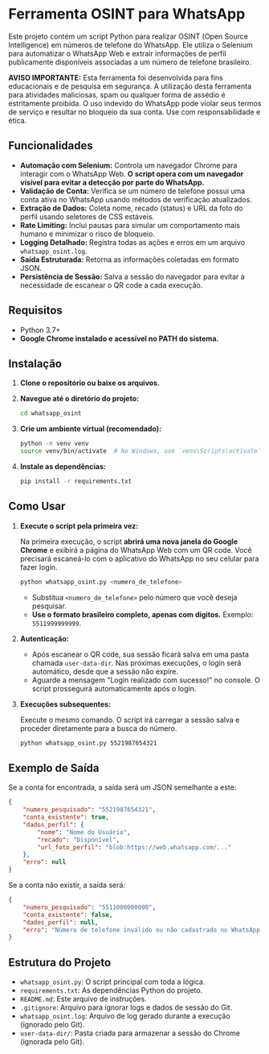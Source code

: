 # Ferramenta OSINT para WhatsApp

Este projeto contém um script Python para realizar OSINT (Open Source Intelligence) em números de telefone do WhatsApp. Ele utiliza o Selenium para automatizar o WhatsApp Web e extrair informações de perfil publicamente disponíveis associadas a um número de telefone brasileiro.

**AVISO IMPORTANTE:** Esta ferramenta foi desenvolvida para fins educacionais e de pesquisa em segurança. A utilização desta ferramenta para atividades maliciosas, spam ou qualquer forma de assédio é estritamente proibida. O uso indevido do WhatsApp pode violar seus termos de serviço e resultar no bloqueio da sua conta. Use com responsabilidade e ética.

## Funcionalidades

-   **Automação com Selenium:** Controla um navegador Chrome para interagir com o WhatsApp Web. **O script opera com um navegador visível para evitar a detecção por parte do WhatsApp.**
-   **Validação de Conta:** Verifica se um número de telefone possui uma conta ativa no WhatsApp usando métodos de verificação atualizados.
-   **Extração de Dados:** Coleta nome, recado (status) e URL da foto do perfil usando seletores de CSS estáveis.
-   **Rate Limiting:** Inclui pausas para simular um comportamento mais humano e minimizar o risco de bloqueio.
-   **Logging Detalhado:** Registra todas as ações e erros em um arquivo `whatsapp_osint.log`.
-   **Saída Estruturada:** Retorna as informações coletadas em formato JSON.
-   **Persistência de Sessão:** Salva a sessão do navegador para evitar a necessidade de escanear o QR code a cada execução.

## Requisitos

-   Python 3.7+
-   **Google Chrome instalado e acessível no PATH do sistema.**

## Instalação

1.  **Clone o repositório ou baixe os arquivos.**

2.  **Navegue até o diretório do projeto:**
    ```bash
    cd whatsapp_osint
    ```

3.  **Crie um ambiente virtual (recomendado):**
    ```bash
    python -m venv venv
    source venv/bin/activate  # No Windows, use `venv\Scripts\activate`
    ```

4.  **Instale as dependências:**
    ```bash
    pip install -r requirements.txt
    ```

## Como Usar

1.  **Execute o script pela primeira vez:**

    Na primeira execução, o script **abrirá uma nova janela do Google Chrome** e exibirá a página do WhatsApp Web com um QR code. Você precisará escaneá-lo com o aplicativo do WhatsApp no seu celular para fazer login.

    ```bash
    python whatsapp_osint.py <numero_de_telefone>
    ```

    -   Substitua `<numero_de_telefone>` pelo número que você deseja pesquisar.
    -   **Use o formato brasileiro completo, apenas com dígitos.** Exemplo: `5511999999999`.

2.  **Autenticação:**

    -   Após escanear o QR code, sua sessão ficará salva em uma pasta chamada `user-data-dir`. Nas próximas execuções, o login será automático, desde que a sessão não expire.
    -   Aguarde a mensagem "Login realizado com sucesso!" no console. O script prosseguirá automaticamente após o login.

3.  **Execuções subsequentes:**

    Execute o mesmo comando. O script irá carregar a sessão salva e proceder diretamente para a busca do número.

    ```bash
    python whatsapp_osint.py 5521987654321
    ```

## Exemplo de Saída

Se a conta for encontrada, a saída será um JSON semelhante a este:

```json
{
    "numero_pesquisado": "5521987654321",
    "conta_existente": true,
    "dados_perfil": {
        "nome": "Nome do Usuário",
        "recado": "Disponível",
        "url_foto_perfil": "blob:https://web.whatsapp.com/..."
    },
    "erro": null
}
```

Se a conta não existir, a saída será:

```json
{
    "numero_pesquisado": "5511000000000",
    "conta_existente": false,
    "dados_perfil": null,
    "erro": "Número de telefone inválido ou não cadastrado no WhatsApp."
}
```

## Estrutura do Projeto

-   `whatsapp_osint.py`: O script principal com toda a lógica.
-   `requirements.txt`: As dependências Python do projeto.
-   `README.md`: Este arquivo de instruções.
-   `.gitignore`: Arquivo para ignorar logs e dados de sessão do Git.
-   `whatsapp_osint.log`: Arquivo de log gerado durante a execução (ignorado pelo Git).
-   `user-data-dir/`: Pasta criada para armazenar a sessão do Chrome (ignorada pelo Git).
